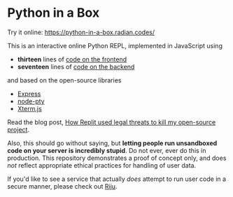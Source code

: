 # Python in a Box

Try it online: <https://python-in-a-box.radian.codes/>

This is an interactive online Python REPL, implemented in JavaScript
using

* **thirteen** lines of [code on the frontend](https://github.com/radian-software/python-in-a-box/blob/b28a39383c6b66098b414edf4a1b4165a5d11ca2/index.html#L32-L48)
* **seventeen** lines of [code on the backend](https://github.com/radian-software/python-in-a-box/blob/b28a39383c6b66098b414edf4a1b4165a5d11ca2/server.js#L1-L23)

and based on the open-source libraries

* [Express](https://expressjs.com/)
* [node-pty](https://github.com/microsoft/node-pty)
* [Xterm.js](https://xtermjs.org/)

Read the blog post, [How Replit used legal threats to kill my open-source project](https://intuitiveexplanations.com/tech/replit/).

Also, this should go without saying, but **letting people run
unsandboxed code on your server is incredibly stupid**. Do not ever,
ever do this in production. This repository demonstrates a proof of
concept only, and does *not* reflect appropriate ethical practices for
handling of user data.

If you'd like to see a service that actually *does* attempt to run
user code in a secure manner, please check out
[Riju](https://github.com/raxod502/riju).
